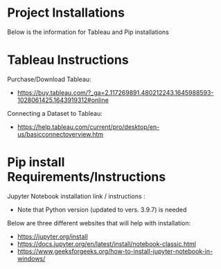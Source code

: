 # Project Installations
Below is the information for Tableau and Pip installations  

# Tableau Instructions

Purchase/Download Tableau:
  * https://buy.tableau.com/?_ga=2.117269891.480212243.1645988593-1028061425.1643919312#online

Connecting a Dataset to Tableau: 
  * https://help.tableau.com/current/pro/desktop/en-us/basicconnectoverview.htm

# Pip install Requirements/Instructions

Jupyter Notebook installation link / instructions : 
  * Note that Python version (updated to vers. 3.9.7) is needed

Below are three different websites that will help with installation: 

  * https://jupyter.org/install
  * https://docs.jupyter.org/en/latest/install/notebook-classic.html
  * https://www.geeksforgeeks.org/how-to-install-jupyter-notebook-in-windows/



